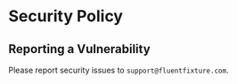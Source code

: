 # Security Policy

## Reporting a Vulnerability

Please report security issues to `support@fluentfixture.com`.

